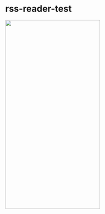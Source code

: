 # rss-reader-test
<img src="https://github.com/Vitaly-if/rss-reader-test/blob/main/misc/untitled.gif" width="300" height="600" />
